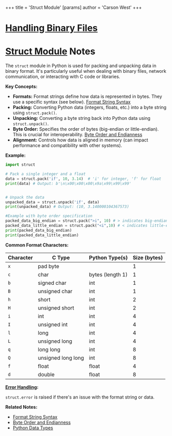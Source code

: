 +++
 title = 'Struct Module'
[params]
	author = 'Carson West'
+++
# [Handling Binary Files](./../handling-binary-files/)
# [Struct Module](./../struct-module/) Notes

The `struct` module in Python is used for packing and unpacking data in binary format.  It's particularly useful when dealing with binary files, network communication, or interacting with C code or libraries.

**Key Concepts:**

* **Formats:**  Format strings define how data is represented in bytes.  They use a specific syntax (see below). [Format String Syntax](./../format-string-syntax/)
* **Packing:** Converting Python data (integers, floats, etc.) into a byte string using `struct.pack()`.
* **Unpacking:**  Converting a byte string back into Python data using `struct.unpack()`.
* **Byte Order:**  Specifies the order of bytes (big-endian or little-endian).  This is crucial for interoperability. [Byte Order and Endianness](./../byte-order-and-endianness/)
* **Alignment:**  Controls how data is aligned in memory (can impact performance and compatibility with other systems).


**Example:**

```python
import struct

# Pack a single integer and a float
data = struct.pack('if', 10, 3.14)  # 'i' for integer, 'f' for float
print(data) # Output: b'\n\x00\x00\x00\x9a\x99\x99\x99'


# Unpack the data
unpacked_data = struct.unpack('if', data)
print(unpacked_data) # Output: (10, 3.140000104367573)

#Example with byte order specification
packed_data_big_endian = struct.pack(">i", 10) # > indicates big-endian
packed_data_little_endian = struct.pack("<i",10) # < indicates little-endian
print(packed_data_big_endian)
print(packed_data_little_endian)

```

**Common Format Characters:**

| Character | C Type             | Python Type(s)     | Size (bytes) |
|-----------|----------------------|----------------------|---------------|
| `x`       | pad byte            |                     | 1             |
| `c`       | char                | bytes (length 1)    | 1             |
| `b`       | signed char         | int                 | 1             |
| `B`       | unsigned char       | int                 | 1             |
| `h`       | short               | int                 | 2             |
| `H`       | unsigned short      | int                 | 2             |
| `i`       | int                 | int                 | 4             |
| `I`       | unsigned int        | int                 | 4             |
| `l`       | long                | int                 | 4             |
| `L`       | unsigned long       | int                 | 4             |
| `q`       | long long           | int                 | 8             |
| `Q`       | unsigned long long  | int                 | 8             |
| `f`       | float               | float               | 4             |
| `d`       | double              | float               | 8             |


**[Error Handling](./../error-handling/):**

`struct.error` is raised if there's an issue with the format string or data.


**Related Notes:**

* [Format String Syntax](./../format-string-syntax/)
* [Byte Order and Endianness](./../byte-order-and-endianness/)
* [Python Data Types](./../python-data-types/)

